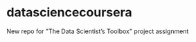 datasciencecoursera
===================

New repo for "The Data Scientist’s Toolbox" project assignment
